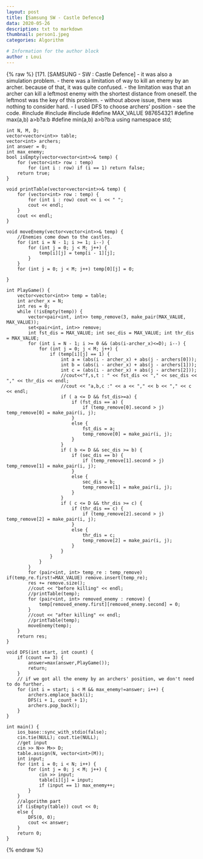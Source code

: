 ```yaml
---
layout: post
title: [Samsung SW - Castle Defence]
data: 2020-05-26
description: txt to markdown
thumbnail: person1.jpeg
categories: Algorithm

# Information for the author block
author : Loui
---
```


{% raw %}
	﻿[171. [SAMSUNG - SW : Castle Defence]
	- it was also a simulation problem.
	- there was a limitation of way to kill an enemy by an archer. because of that, it was quite confused.
	- the limitation was that an archer can kill a leftmost enemy with the shortest distance from oneself. the leftmost was the key of this problem.
	- without above issue, there was nothing to consider hard.
	- I used DFS to choose archers’ position
	- see the code.
	#include<iostream>
	#include<vector>
	#include<set>
	#define MAX_VALUE 987654321
	#define max(a,b) a>b?a:b
	#define min(a,b) a>b?b:a
	using namespace std;
	
	int N, M, D;
	vector<vector<int>> table;
	vector<int> archers;
	int answer = 0;
	int max_enemy;
	bool isEmpty(vector<vector<int>>& temp) {
		for (vector<int> row : temp)
			for (int i : row) if (i == 1) return false;
		return true;
	}
	
	void printTable(vector<vector<int>>& temp) {
		for (vector<int> row : temp) {
			for (int i : row) cout << i << " ";
			cout << endl;
		}
		cout << endl;
	}
	
	void moveEnemy(vector<vector<int>>& temp) {
		//Enemies come down to the castles.
		for (int i = N - 1; i >= 1; i--) {
			for (int j = 0; j < M; j++) {
				temp[i][j] = temp[i - 1][j];
			}
		}
		for (int j = 0; j < M; j++) temp[0][j] = 0;
	
	}
	
	int PlayGame() {
		vector<vector<int>> temp = table;
		int archer_x = N;
		int res = 0;
		while (!isEmpty(temp)) {
			vector<pair<int, int>> temp_remove(3, make_pair(MAX_VALUE, MAX_VALUE));
			set<pair<int, int>> remove;
			int fst_dis = MAX_VALUE; int sec_dis = MAX_VALUE; int thr_dis = MAX_VALUE;
			for (int i = N - 1; i >= 0 && (abs(i-archer_x)<=D); i--) {
				for (int j = 0; j < M; j++) {
					if (temp[i][j] == 1) {
						int a = (abs(i - archer_x) + abs(j - archers[0])); 
						int b = (abs(i - archer_x) + abs(j - archers[1])); 
						int c = (abs(i - archer_x) + abs(j - archers[2]));
						//cout<<"f,s,t : " << fst_dis << "," << sec_dis << "," << thr_dis << endl;
						//cout << "a,b,c :" << a << "," << b << "," << c << endl;
						if ( a <= D && fst_dis>=a) {
							if (fst_dis == a) {
								if (temp_remove[0].second > j) temp_remove[0] = make_pair(i, j);
							}
							else {
								fst_dis = a;
								temp_remove[0] = make_pair(i, j);
							}
						}
						if ( b <= D && sec_dis >= b) {
							if (sec_dis == b) {
								if (temp_remove[1].second > j) temp_remove[1] = make_pair(i, j);
							}
							else {
								sec_dis = b;
								temp_remove[1] = make_pair(i, j);
							}
						}
						if ( c <= D && thr_dis >= c) {
							if (thr_dis == c) {
								if (temp_remove[2].second > j) temp_remove[2] = make_pair(i, j);
							}
							else {
								thr_dis = c;
								temp_remove[2] = make_pair(i, j);
							}
						}
					}
				}
			}
			for (pair<int, int> temp_re : temp_remove) if(temp_re.first!=MAX_VALUE) remove.insert(temp_re);
			res += remove.size();
			//cout << "before killing" << endl;
			//printTable(temp);
			for (pair<int, int> removed_enemy : remove) {
				temp[removed_enemy.first][removed_enemy.second] = 0;
			}
			//cout << "after killing" << endl;
			//printTable(temp);
			moveEnemy(temp);
		}
		return res;
	}
	
	void DFS(int start, int count) {
		if (count == 3) {
			answer=max(answer,PlayGame());
			return;
		}
		// if we got all the enemy by an archers' position, we don't need to do further.
		for (int i = start; i < M && max_enemy!=answer; i++) {
			archers.emplace_back(i);
			DFS(i + 1, count + 1);
			archers.pop_back();
		}
	}
	
	int main() {
		ios_base::sync_with_stdio(false);
		cin.tie(NULL); cout.tie(NULL);
		//get input
		cin >> N>> M>> D;	
		table.assign(N, vector<int>(M));
		int input;
		for (int i = 0; i < N; i++) {
			for (int j = 0; j < M; j++) {
				cin >> input;
				table[i][j] = input;
				if (input == 1) max_enemy++;
			}
		}
		//algorithm part
		if (isEmpty(table)) cout << 0;
		else {
			DFS(0, 0);
			cout << answer;
		}
		return 0;
	}
	
	
	
{% endraw %}
